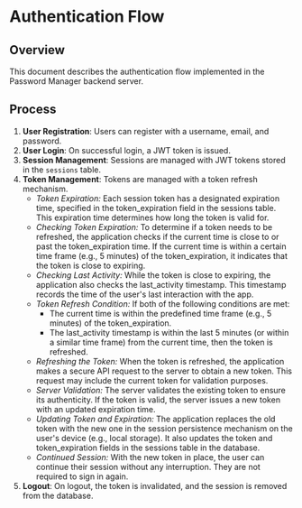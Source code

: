 # Authentication Flow

## Overview
This document describes the authentication flow implemented in the Password Manager backend server.

## Process
1. **User Registration**: Users can register with a username, email, and password.
2. **User Login**: On successful login, a JWT token is issued.
3. **Session Management**: Sessions are managed with JWT tokens stored in the `sessions` table.
4. **Token Management**: Tokens are managed with a token refresh mechanism.
    - *Token Expiration:* Each session token has a designated expiration time, specified in the token_expiration field in the sessions table. This expiration time determines how long the token is valid for.
    - *Checking Token Expiration:* To determine if a token needs to be refreshed, the application checks if the current time is close to or past the token_expiration time. If the current time is within a certain time frame (e.g., 5 minutes) of the token_expiration, it indicates that the token is close to expiring.
    - *Checking Last Activity:* While the token is close to expiring, the application also checks the last_activity timestamp. This timestamp records the time of the user's last interaction with the app.
    - *Token Refresh Condition:* If both of the following conditions are met:
        - The current time is within the predefined time frame (e.g., 5 minutes) of the token_expiration.
        - The last_activity timestamp is within the last 5 minutes (or within a similar time frame) from the current time, then the token is refreshed.
    - *Refreshing the Token:* When the token is refreshed, the application makes a secure API request to the server to obtain a new token. This request may include the current token for validation purposes.
    - *Server Validation:* The server validates the existing token to ensure its authenticity. If the token is valid, the server issues a new token with an updated expiration time.
    - *Updating Token and Expiration:* The application replaces the old token with the new one in the session persistence mechanism on the user's device (e.g., local storage). It also updates the token and token_expiration fields in the sessions table in the database.
    - *Continued Session:* With the new token in place, the user can continue their session without any interruption. They are not required to sign in again.
1. **Logout**: On logout, the token is invalidated, and the session is removed from the database.
